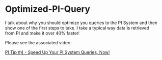 # Optimized-PI-Query
I talk about why you should optimize you queries to the PI System and then show one of the first steps to take. I take a typical way data is retrieved from PI and make it over 40% faster!

Please see the associated video:

[PI Tip #4 - Speed Up Your PI System Queries, Now!](https://youtu.be/f6ci4HV1pIE)
